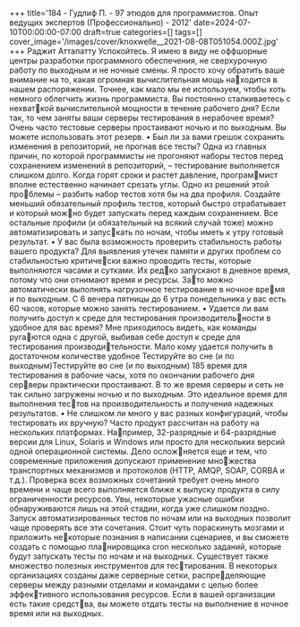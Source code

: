 +++
title='184 - Гудлиф П. - 97 этюдов для программистов. Опыт ведущих экспертов (Профессионально) - 2012'
date=2024-07-10T00:00:00-07:00
draft=true
categories=[]
tags=[]
cover_image='/images/cover/knoxwelle__2021-08-08T051054.000Z.jpg'
+++
Раджит Аттапатту
Ус­по­кой­тесь. Я имею в виду не оффшорные центры разработки программного 
обеспечения, не сверхурочную работу по выходным и не ночные смены. Я просто 
хочу обратить ваше внимание на то, какая огромная вычислительная мощь находится в нашем распоряжении. Точнее, как мало мы ее используем, чтобы хоть 
немного облегчить жизнь программиста. Вы постоянно сталкиваетесь с нехваткой вычислительной мощности в течение рабочего дня? Если так, то чем заняты 
ваши серверы тестирования в нерабочее время? Очень часто тестовые серверы 
простаивают ночью и по выходным. Вы можете использовать этот резерв.
• Был ли за вами грешок сохранить изменения в репозиторий, не прогнав все
тесты? Одна из главных причин, по которой программисты не прогоняют 
наборы тестов перед сохранением изменений в репозиторий, – тестирование 
выполняется слишком долго. Когда горят сроки и растет давление, программист вполне естественно начинает срезать углы. Одно из решений этой проблемы – разбить набор тестов хотя бы на два профиля. Создайте меньший 
обязательный профиль тестов, который быстро отрабатывает и который можно будет запускать перед каждым сохранением. Все остальные профили 
(и обязательный на всякий случай тоже) можно автоматизировать и запускать по ночам, чтобы иметь к утру готовый результат.
• У вас была возможность проверить стабильность работы вашего продукта?
Для выявления утечек памяти и других проблем со стабильностью критически важно проводить тесты, которые выполняются часами и сутками. Их редко запускают в дневное время, потому что они отнимают время и ресурсы. Зато можно автоматически выполнять нагрузочное тестирование в ночное время и по выходным. С 6 вечера пятницы до 6 утра понедельника у вас есть 
60 часов, которые можно занять тестированием.
• Удается ли вам получить доступ к среде для тестирования производительности в удобное для вас время? Мне приходилось видеть, как команды ругаются одна с другой, выбивая себе доступ к среде для тестирования производительности. Мало кому удается получить в достаточном количестве удобное 
Тестируйте во сне (и по выходным)Тестируйте во сне (и по выходным) 185
время для тестирования в рабочие часы, хотя по окончании рабочего дня серверы практически простаивают. В то же время серверы и сеть не так сильно 
загружены ночью и по выходным. Это идеальное время для выполнения тестов на производительность и получения надежных результатов.
• Не слишком ли много у вас разных конфигураций, чтобы тестировать их
вручную? Часто продукт рассчитан на работу на нескольких платформах. Например, 32-разрядные и 64-разрядные версии для Linux, Solaris и Windows 
или просто для нескольких версий одной операционной системы. Дело осложняется еще и тем, что современные приложения допускают применение множества транспортных механизмов и протоколов (HTTP, AMQP, SOAP, CORBA 
и т.д.). Проверка всех возможных сочетаний требует очень много времени 
и чаще всего выполняется ближе к выпуску продукта в силу ограниченности 
ресурсов. Увы, некоторые ужасные ошибки обнаруживаются лишь на этой 
стадии, когда уже слишком поздно.
Запуск автоматизированных тестов по ночам или на выходных позволит чаще 
проверять все эти сочетания. Стоит чуть пораскинуть мозгами и приложить некоторые познания в написании сценариев, и вы сможете создать с помощью планировщика cron несколько заданий, которые будут запускать тесты по ночам 
и на выходных. Существует также множество полезных инструментов для тестирования. В некоторых организациях созданы даже серверные сетки, распределяющие серверы между разными отделами и командами с целью более эффективного использования ресурсов. Если в вашей организации есть такие средства, вы можете отдать тесты на выполнение в ночное время или на выходных.